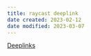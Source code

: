 ```yaml
---
title: raycast deeplink
date created: 2023-02-12
date modified: 2023-03-07
---
```


[Deeplinks](https://manual.raycast.com/deeplinks)
